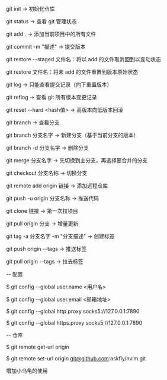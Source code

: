 git init -> 初始化仓库

git status -> 查看 git 管理状态

git add . -> 添加当前项目中的所有文件

git commit -m "描述" -> 提交版本



git restore --staged 文件名：将以 add 的文件取消回到以变动状态

git restore 文件名：将未 add 的文件重置到版本原始状态





git log -> 只能查看提交记录（向下重置版本）

git reflog -> 查看 git 所有版本变更记录

git reset --hard \<hash值\>  -> 高版本向低版本回滚





git branch -> 查看分支

git branch 分支名字 -> 新建分支（基于当前分支的版本）

git branch -d 分支名字 -> 删除分支

git merge 分支名字 -> 先切换到主分支，再选择要合并的分支

git checkout 分支名称 -> 切换分支





git remote add origin 链接 -> 添加远程仓库

git push -u origin 分支名称 -> 推送代码





git clone 链接 -> 第一次拉项目

git pull origin 分支 -> 增量更新





git tag -a 分支名字 -m "分支描述" -> 创建标签

git push origin --tags -> 推送标签

git pull origin --tags -> 拉去标签





-- 配置



$ git config --global user.name <用户名>

$ git config --global user.email <邮箱地址>

$ git config --global http.proxy socks5://127.0.0.1:7890

$ git config --global https.proxy socks5://127.0.0.1:7890





-- 仓库

$ git remote get-url origin

$ git remote set-url origin git@github.com:askfiy/nvim.git



增加小乌龟的使用



